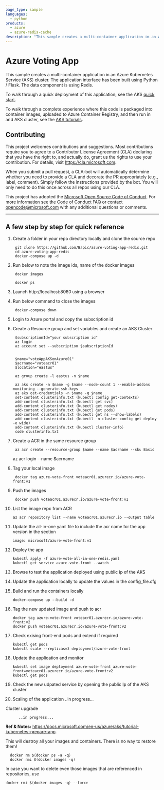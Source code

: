 ```yaml
---
page_type: sample
languages:
  - python
products:
  - azure
  - azure-redis-cache
description: "This sample creates a multi-container application in an Azure Kubernetes Service (AKS) cluster."
---
```


# Azure Voting App

This sample creates a multi-container application in an Azure Kubernetes Service (AKS) cluster. The application interface has been built using Python / Flask. The data component is using Redis.

To walk through a quick deployment of this application, see the AKS [quick start](https://docs.microsoft.com/en-us/azure/aks/kubernetes-walkthrough?WT.mc_id=none-github-nepeters).

To walk through a complete experience where this code is packaged into container images, uploaded to Azure Container Registry, and then run in and AKS cluster, see the [AKS tutorials](https://docs.microsoft.com/en-us/azure/aks/tutorial-kubernetes-prepare-app?WT.mc_id=none-github-nepeters).

## Contributing

This project welcomes contributions and suggestions.  Most contributions require you to agree to a
Contributor License Agreement (CLA) declaring that you have the right to, and actually do, grant us
the rights to use your contribution. For details, visit https://cla.microsoft.com.

When you submit a pull request, a CLA-bot will automatically determine whether you need to provide
a CLA and decorate the PR appropriately (e.g., label, comment). Simply follow the instructions
provided by the bot. You will only need to do this once across all repos using our CLA.

This project has adopted the [Microsoft Open Source Code of Conduct](https://opensource.microsoft.com/codeofconduct/).
For more information see the [Code of Conduct FAQ](https://opensource.microsoft.com/codeofconduct/faq/) or
contact [opencode@microsoft.com](mailto:opencode@microsoft.com) with any additional questions or comments.

------------------------------------------------------------------

## A few step by step for quick reference

1. Create a folder in your repo directory locally and clone the source repo
    
        git clone https://github.com/Bapic/azure-voting-app-redis.git
        cd azure-voting-app-redis
        docker-compose up -d
	
2. Run below to note the image ids, name of the docker images

        docker images
    
        docker ps

3. Launch http://localhost:8080 using a browser

4. Run below command to close the images

        docker-compose down
	
5. Login to Azure portal and copy the subscription id

6. Create a Resource group and set variables and create an AKS Cluster
	
	    $subscriptionId="your subscription id"
	    az login
	    az account set --subscription $subscriptionId
	
	
	    $name="voteAppAKSonAzure01"
	    $acrname="voteacr01"
	    $location="eastus"
	
	    az group create -l eastus -n $name
	
	    az aks create -n $name -g $name --node-count 1 --enable-addons 	monitoring --generate-ssh-keys
	    az aks get-credentials -n $name -g $name
	    set-content clusterinfo.txt (kubectl config get-contexts)
	    add-content clusterinfo.txt (kubectl get svc)
	    add-content clusterinfo.txt (kubectl get nodes)
	    add-content clusterinfo.txt (kubectl get pods)
	    add-content clusterinfo.txt (kubectl get ns --show-labels)
	    add-content clusterinfo.txt (kubectl -n cluster-config get deploy  -o wide)
	    add-content clusterinfo.txt (kubectl cluster-info)
	    code clusterinfo.txt

7. Create a ACR in the same resource group

	    az acr create --resource-group $name --name $acrname --sku Basic
	az acr login --name $acrname

8. Tag your local image

        docker tag azure-vote-front voteacr01.azurecr.io/azure-vote-front:v1

9. Push the images
	
        docker push voteacr01.azurecr.io/azure-vote-front:v1

10. List the image repo from ACR
	
        az acr repository list --name voteacr01.azurecr.io --output table

11. Update the all-in-one yaml file to include the acr name for the app version in the section 
	
        image: microsoft/azure-vote-front:v1

12. Deploy the app
	
        kubectl apply -f azure-vote-all-in-one-redis.yaml
        kubectl get service azure-vote-front --watch

13. Browse to test the application deployed using public ip of the AKS

14. Update the application locally to update the values in the config_file.cfg

15. Build and run the containers locally
	
        docker-compose up --build -d

16. Tag the new updated  image and push to acr
	
        docker tag azure-vote-front voteacr01.azurecr.io/azure-vote-front:v2
        docker push voteacr01.azurecr.io/azure-vote-front:v2

17. Check exising front-end pods and extend if required
	
        kubectl get pods
        kubectl scale --replicas=3 deployment/azure-vote-front

18. Update the application and monitor
	
        kubectl set image deployment azure-vote-front azure-vote-front=voteacr01.azurecr.io/azure-vote-front:v2
        kubectl get pods

19. Check the new udpated service by opening the public Ip of the AKS cluster

20. Scaling of the application
	..in progress...

Cluster upgrade
	        
          ..in progress...


**Ref & Notes:** https://docs.microsoft.com/en-us/azure/aks/tutorial-kubernetes-prepare-app.

This will destroy all your images and containers. There is no way to restore them!
	    
      docker rm $(docker ps -a -q)
      docker rmi $(docker images -q)
In case you want to delete even those images that are referenced in repositories, use

    docker rmi $(docker images -q) --force
